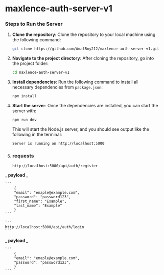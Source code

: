 # maxlence-auth-server-v1

### Steps to Run the Server

1. **Clone the repository**:
   Clone the repository to your local machine using the following command:

   ```bash
   git clone https://github.com/AmalRoy212/maxlence-auth-server-v1.git
   ```

2. **Navigate to the project directory**:
   After cloning the repository, go into the project folder:

   ```bash
   cd maxlence-auth-server-v1
   ```

3. **Install dependencies**:
   Run the following command to install all necessary dependencies from `package.json`:

   ```bash
   npm install
   ```

4. **Start the server**:
   Once the dependencies are installed, you can start the server with:

   ```bash
   npm run dev
   ```

   This will start the Node.js server, and you should see output like the following in the terminal:

   ```
   Server is running on http://localhost:5000
   ```

5. ### requests

   ```
   http://localhost:5000/api/auth/register
   ```

**_ payload _**

    ```
        {
        "email": "emaple@example.com",
        "password": "password123",
        "first_name": "Example",
        "last_name": "Example"
        }
    ```

    ```
    http://localhost:5000/api/auth/login
    ```

**_ payload _**

    ```
        {
        "email": "emaple@example.com",
        "password": "password123",
        }
    ```
